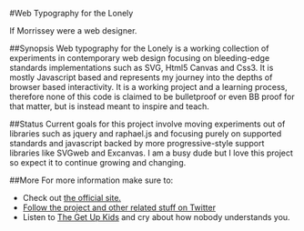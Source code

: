 #Web Typography for the Lonely

If Morrissey were a web designer.

##Synopsis
Web typography for the Lonely is a working collection of experiments in contemporary web design focusing on bleeding-edge standards implementations such as SVG, Html5 Canvas and Css3. It is mostly Javascript based and represents my journey into the depths of browser based interactivity. It is a working project and a learning process, therefore none of this code is claimed to be bulletproof or even BB proof for that matter, but is instead meant to inspire and teach.

##Status
Current goals for this project involve moving experiments out of libraries such as jquery and raphael.js and focusing purely on supported standards and javascript backed by more progressive-style support libraries like SVGweb and Excanvas. I am a busy dude but I love this project so expect it to continue growing and changing.

##More
For more information make sure to:
- Check out [the official site.](http://webtypographyforthelonely.com)
- [Follow the project and other related stuff on Twitter](twitter.com/lonelytype)
- Listen to [The Get Up Kids](http://www.rdio.com/#/artist/The_Get_Up_Kids) and cry about how nobody understands you.      